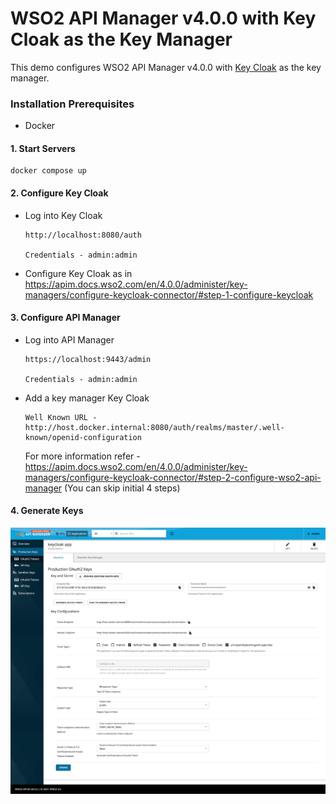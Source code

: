 # WSO2 API Manager v4.0.0 with Key Cloak as the Key Manager

This demo configures WSO2 API Manager v4.0.0 with [Key Cloak](https://www.keycloak.org/) as the key manager.

### Installation Prerequisites

- Docker

#### 1. Start Servers

```
docker compose up
```

#### 2. Configure Key Cloak

- Log into Key Cloak 

    ```
    http://localhost:8080/auth

    Credentials - admin:admin
    ```

- Configure Key Cloak as in https://apim.docs.wso2.com/en/4.0.0/administer/key-managers/configure-keycloak-connector/#step-1-configure-keycloak


#### 3. Configure API Manager

- Log into API Manager

    ```
    https://localhost:9443/admin

    Credentials - admin:admin
    ```

- Add a key manager Key Cloak

    ```
    Well Known URL - http://host.docker.internal:8080/auth/realms/master/.well-known/openid-configuration
    ```

    For more information refer - https://apim.docs.wso2.com/en/4.0.0/administer/key-managers/configure-keycloak-connector/#step-2-configure-wso2-api-manager (You can skip initial 4 steps)


#### 4. Generate Keys 

![Alt text](keycloak-token-gen.png "Key Generation in Devportal")
